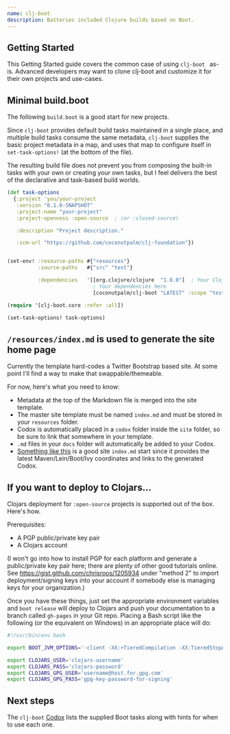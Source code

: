 ```yaml
---
name: clj-boot
description: Batteries included Clojure builds based on Boot.
---
```


## Getting Started

This Getting Started guide covers the common case of using ```clj-boot ``` as-is.  Advanced developers may want to clone clj-boot and customize it for their own projects and use-cases.

## Minimal build.boot

The following ```build.boot``` is a good start for new projects.

Since ```clj-boot``` provides default build tasks maintained in a single place, and multiple build tasks consume the same metadata, ```clj-boot``` supplies the basic project metadata in a map, and uses that map to configure itself in ```set-task-options!``` (at the bottom of the file).

The resulting build file does not prevent you from composing the built-in tasks with your own or creating your own tasks, but I feel delivers the best of the declarative and task-based build worlds.

```clojure
(def task-options
  {:project 'you/your-project
   :version "0.1.0-SNAPSHOT"
   :project-name "your-project"
   :project-openness :open-source  ; (or :closed-source)

   :description "Project description."

   :scm-url "https://github.com/coconutpalm/clj-foundation"})


(set-env! :resource-paths #{"resources"}
          :source-paths   #{"src" "test"}

          :dependencies   '[[org.clojure/clojure  "1.8.0"]  ; Your Clojure version
                            ; Your dependencies here
                            [coconutpalm/clj-boot "LATEST" :scope "test"]]) ; Or a specific version

(require '[clj-boot.core :refer :all])

(set-task-options! task-options)
```

## ```/resources/index.md``` is used to generate the site home page

Currently the template hard-codes a Twitter Bootstrap based site.  At some point I'll find a way to make that swappable/themeable.

For now, here's what you need to know:

* Metadata at the top of the Markdown file is merged into the site template.
* The master site template must be named ```index.md``` and must be stored in your ```resources``` folder.
* Codox is automatically placed in a ```codox``` folder inside the ```site``` folder, so be sure to link that somewhere in your template.
* ```.md``` files in your ```docs``` folder will automatically be added to your Codox.
* [Something like this](https://raw.githubusercontent.com/coconutpalm/clj-boot/master/resources/example-index.md) is a good site ```index.md``` start since it provides the latest Maven/Lein/Boot/Ivy coordinates and links to the generated Codox.


## If you want to deploy to Clojars...

Clojars deployment for ```:open-source``` projects is supported out of the box.  Here's how.

Prerequisites:

* A PGP public/private key pair
* A Clojars account

(I won't go into how to install PGP for each platform and generate a public/private key pair here; there are plenty of other good tutorials online.  See https://gist.github.com/chrisroos/1205934 under "method 2" to import deployment/signing keys into your account if somebody else is managing keys for your organization.)

Once you have these things, just set the appropriate environment variables and ```boot release``` will deploy to Clojars and push your documentation to a branch called ```gh-pages``` in your Git repo.  Placing a Bash script like the following (or the equivalent on Windows) in an appropriate place will do:

```bash
#!/usr/bin/env bash

export BOOT_JVM_OPTIONS='-client -XX:+TieredCompilation -XX:TieredStopAtLevel=1 -Xverify:none -Xmx2g -XX:+UseConcMarkSweepGC -XX:+CMSClassUnloadingEnabled -XX:-OmitStackTraceInFastThrow'

export CLOJARS_USER='clojars-username'
export CLOJARS_PASS='clojars-password'
export CLOJARS_GPG_USER='username@host.for.gpg.com'
export CLOJARS_GPG_PASS='gpg-key-password-for-signing'
```

## Next steps

The ```clj-boot``` [Codox](codox/index.html) lists the supplied Boot tasks along with hints for when to use each one.

